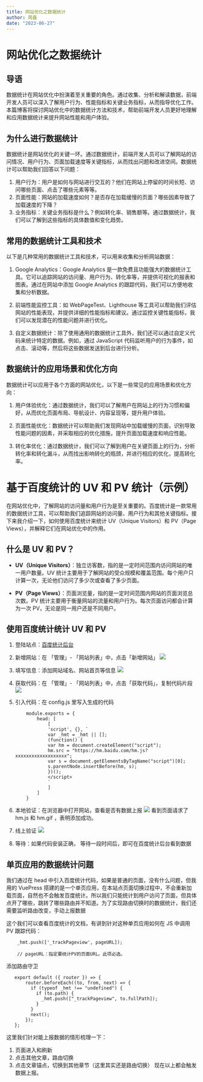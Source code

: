 ```yaml
---
title: 网站优化之数据统计
author: 周磊
date: "2023-06-27"
---
```


# 网站优化之数据统计

## 导语

数据统计在网站优化中扮演着至关重要的角色。通过收集、分析和解读数据，前端开发人员可以深入了解用户行为、性能指标和关键业务指标，从而指导优化工作。本篇博客将探讨网站优化中的数据统计方法和技术，帮助前端开发人员更好地理解和应用数据统计来提升网站性能和用户体验。

## 为什么进行数据统计

数据统计是网站优化的关键一环。通过数据统计，前端开发人员可以了解网站的访问情况、用户行为、页面加载速度等关键指标，从而找出问题和改进空间。数据统计可以帮助我们回答以下问题：

1. 用户行为：用户是如何与网站进行交互的？他们在网站上停留的时间长短、访问哪些页面、点击了哪些元素等等。
2. 页面性能：网站的加载速度如何？是否存在加载缓慢的页面？哪些因素导致了加载速度的下降？
3. 业务指标：关键业务指标是什么？例如转化率、销售额等。通过数据统计，我们可以了解到这些指标的具体数值和变化趋势。

## 常用的数据统计工具和技术

以下是几种常用的数据统计工具和技术，可以用来收集和分析网站数据：

1. Google Analytics：Google Analytics 是一款免费且功能强大的数据统计工具。它可以追踪网站的访问量、用户行为、转化率等，并提供可视化的报表和图表。通过在网站中添加 Google Analytics 的跟踪代码，我们可以方便地收集和分析数据。

2. 前端性能监控工具：如 WebPageTest、Lighthouse 等工具可以帮助我们评估网站的性能表现，并提供详细的性能指标和建议。通过监控关键性能指标，我们可以发现潜在的性能问题并进行优化。

3. 自定义数据统计：除了使用通用的数据统计工具外，我们还可以通过自定义代码来统计特定的数据。例如，通过 JavaScript 代码监听用户的行为事件，如点击、滚动等，然后将这些数据发送到后台进行分析。

## 数据统计的应用场景和优化方向

数据统计可以应用于各个方面的网站优化，以下是一些常见的应用场景和优化方向：

1. 用户体验优化：通过数据统计，我们可以了解用户在网站上的行为习惯和偏好，从而优化页面布局、导航设计、内容呈现等，提升用户体验。

2. 页面性能优化：数据统计可以帮助我们发现网站中加载缓慢的页面，识别导致性能问题的因素，并采取相应的优化措施，提升页面加载速度和响应性能。

3. 转化率优化：通过数据统计，我们可以了解到用户在关键页面上的行为，分析转化率和转化漏斗，从而找出影响转化的瓶颈，并进行相应的优化，提高转化率。

# 基于百度统计的 UV 和 PV 统计（示例）

在网站优化中，了解网站的访问量和用户行为是至关重要的。百度统计是一款常用的数据统计工具，可以帮助我们追踪网站的访问量、用户行为和其他关键指标。接下来我介绍一下，如何使用百度统计来统计 UV（Unique Visitors）和 PV（Page Views），并解释它们在网站优化中的作用。

## 什么是 UV 和 PV？

- **UV（Unique Visitors）**：独立访客数，指的是一定时间范围内访问网站的唯一用户数量。UV 统计主要用于了解网站的受众规模和覆盖范围。每个用户只计算一次，无论他们访问了多少次或查看了多少页面。

- **PV（Page Views）**：页面浏览量，指的是一定时间范围内网站的页面浏览总次数。PV 统计主要用于衡量网站的流量和用户行为。每次页面访问都会计算为一次 PV，无论是同一用户还是不同用户。

## 使用百度统计统计 UV 和 PV

1. 登陆站点：[百度统计后台](https://tongji.baidu.com/web/welcome/login)

2. 新增网站：在 「管理」- 「网站列表」中，点击「新增网站」
   ![](https://github.com/zhoulei-source/my-blog/blob/master/docs/.vuepress/images/website/stats/1.jpg?raw=true)

3. 填写信息：添加网站域名、网站首页等信息
   ![](https://github.com/zhoulei-source/my-blog/blob/master/docs/.vuepress/images/website/stats/2.jpg?raw=true)

4. 获取代码：在 「管理」- 「网站列表」中，点击「获取代码」，复制代码片段
   ![](https://github.com/zhoulei-source/my-blog/blob/master/docs/.vuepress/images/website/stats/3.jpg?raw=true)

5. 引入代码：在 config.js 里写入生成的代码
   ```
       module.exports = {
           head: [
               [
               'script', {}, `
               var _hmt = _hmt || [];
               (function() {
               var hm = document.createElement("script");
               hm.src = "https://hm.baidu.com/hm.js?xxxxxxxxxxxxxxxxxxx";
               var s = document.getElementsByTagName("script")[0];
               s.parentNode.insertBefore(hm, s);
               })();
               </script>
               `
               ]
           ]
       }
   ```
   
6. 本地验证：在浏览器中打开网站，查看是否有数据上报
   ![](https://github.com/zhoulei-source/my-blog/blob/master/docs/.vuepress/images/website/stats/4.jpg?raw=true)
   看到页面请求了 hm.js 和 hm.gif ，表明添加成功。

7. 线上验证
   ![](https://github.com/zhoulei-source/my-blog/blob/master/docs/.vuepress/images/website/stats/5.jpg?raw=true)

8. 等待：如果代码安装正确， 等待一段时间后，即可在百度统计后台看到数据

## 单页应用的数据统计问题

我们通过在 head 中引入百度统计代码，如果是普通的页面，没有什么问题，但我用的 VuePress 搭建的是一个单页应用，在本站点页面切换过程中，不会重新加载页面，自然也不会触发百度统计。所以我们只能统计到用户访问了页面，但具体点开了哪些，跳转了哪些路由并不知道。为了实现路由切换时的数据统计，我们还需要监听路由改变，手动上报数据

这个我们可以查看百度统计的文档，有讲到针对这种单页应用如何在 JS 中调用 PV 跟踪代码：
```
    _hmt.push(['_trackPageview', pageURL]); 
    
    // pageURL：指定要统计PV的页面URL。此项必选。
```

添加路由守卫
```
   export default ({ router }) => {
       router.beforeEach((to, from, next) => {
         if (typeof _hmt !== "undefined") {
           if (to.path) {
             _hmt.push(["_trackPageview", to.fullPath]);
           }
         }
         next();
       });
   };
```

这里我们针对能上报数据的情形梳理一下：
1. 页面进入和刷新
2. 点击其他文章，路由切换
3. 点击文章锚点，切换到其他章节（这里其实还是路由切换）
现在以上都会触发数据上报。


